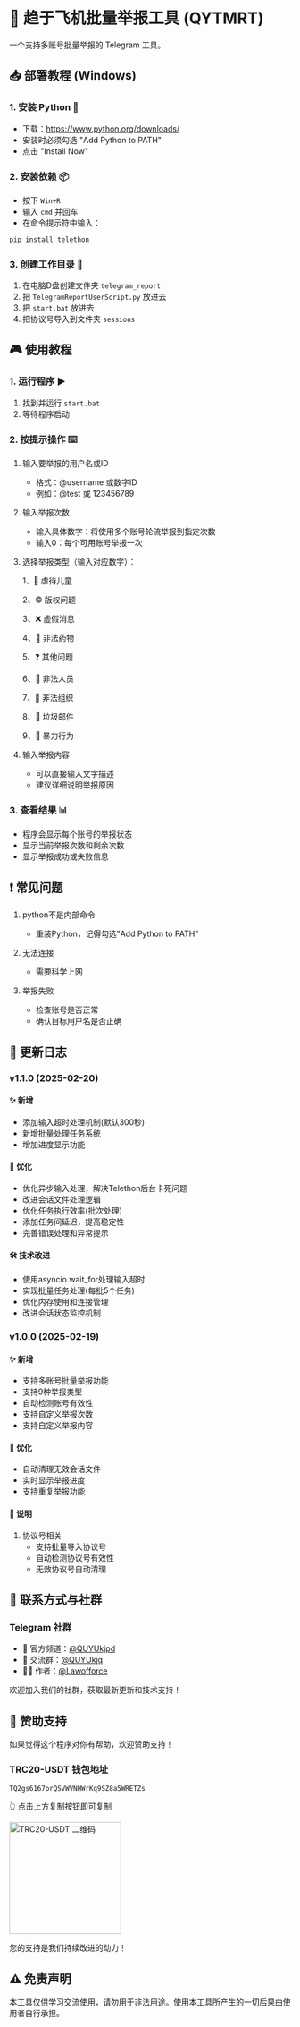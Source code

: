 # 🚀 趋于飞机批量举报工具 (QYTMRT)

一个支持多账号批量举报的 Telegram 工具。

## 📥 部署教程 (Windows)

### 1. 安装 Python 🐍
- 下载：https://www.python.org/downloads/
- 安装时必须勾选 "Add Python to PATH"
- 点击 "Install Now"

### 2. 安装依赖 📦
- 按下 `Win+R`
- 输入 `cmd` 并回车
- 在命令提示符中输入：
```bash
pip install telethon
```

### 3. 创建工作目录 📁
1. 在电脑D盘创建文件夹 `telegram_report`
2. 把 `TelegramReportUserScript.py` 放进去
3. 把 `start.bat` 放进去
4. 把协议号导入到文件夹 `sessions`

## 🎮 使用教程

### 1. 运行程序 ▶️
1. 找到并运行 `start.bat`
2. 等待程序启动

### 2. 按提示操作 ⌨️
1. 输入要举报的用户名或ID
   - 格式：@username 或数字ID
   - 例如：@test 或 123456789

2. 输入举报次数
   - 输入具体数字：将使用多个账号轮流举报到指定次数
   - 输入0：每个可用账号举报一次

3. 选择举报类型（输入对应数字）：

   1、👶 虐待儿童
   
   2、©️ 版权问题
   
   3、❌ 虚假消息
   
   4、💊 非法药物
   
   5、❓ 其他问题
   
   6、👤 非法人员
   
   7、🏢 非法组织
   
   8、📨 垃圾邮件
   
   9、💢 暴力行为

4. 输入举报内容
   - 可以直接输入文字描述
   - 建议详细说明举报原因

### 3. 查看结果 📊
- 程序会显示每个账号的举报状态
- 显示当前举报次数和剩余次数
- 显示举报成功或失败信息

## ❗ 常见问题

1. python不是内部命令
   - 重装Python，记得勾选"Add Python to PATH"

2. 无法连接
   - 需要科学上网

3. 举报失败
   - 检查账号是否正常
   - 确认目标用户名是否正确

## 📝 更新日志

### v1.1.0 (2025-02-20)
#### ✨ 新增
- 添加输入超时处理机制(默认300秒)
- 新增批量处理任务系统
- 增加进度显示功能

#### 🔧 优化
- 优化异步输入处理，解决Telethon后台卡死问题
- 改进会话文件处理逻辑
- 优化任务执行效率(批次处理)
- 添加任务间延迟，提高稳定性
- 完善错误处理和异常提示

#### 🛠️ 技术改进
- 使用asyncio.wait_for处理输入超时
- 实现批量任务处理(每批5个任务)
- 优化内存使用和连接管理
- 改进会话状态监控机制

### v1.0.0 (2025-02-19)
#### ✨ 新增
- 支持多账号批量举报功能
- 支持9种举报类型
- 自动检测账号有效性
- 支持自定义举报次数
- 支持自定义举报内容

#### 🔧 优化
- 自动清理无效会话文件
- 实时显示举报进度
- 支持重复举报功能

#### 📌 说明
1. 协议号相关
   - 支持批量导入协议号
   - 自动检测协议号有效性
   - 无效协议号自动清理

## 📱 联系方式与社群

### Telegram 社群
- 📢 官方频道：[@QUYUkjpd](https://t.me/QUYUkjpd)
- 👥 交流群：[@QUYUkjq](https://t.me/QUYUkjq)
- 👨‍💻 作者：[@Lawofforce](https://t.me/Lawofforce)

欢迎加入我们的社群，获取最新更新和技术支持！

## 💝 赞助支持

如果觉得这个程序对你有帮助，欢迎赞助支持！

### TRC20-USDT 钱包地址
```
TQ2gs6167orQSVWVNHWrKq9SZ8a5WRETZs
```
👆 点击上方复制按钮即可复制

<img src="https://api.qrserver.com/v1/create-qr-code/?size=200x200&data=TQ2gs6167orQSVWVNHWrKq9SZ8a5WRETZs" alt="TRC20-USDT 二维码" width="200"/>

您的支持是我们持续改进的动力！

## ⚠️ 免责声明
本工具仅供学习交流使用，请勿用于非法用途。使用本工具所产生的一切后果由使用者自行承担。

